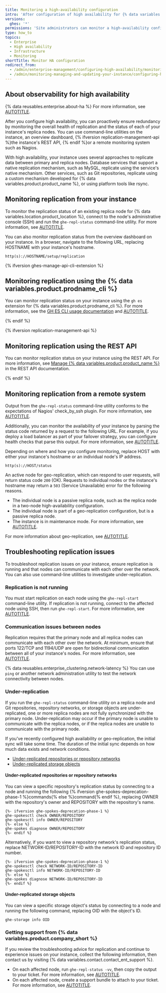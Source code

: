 ```yaml
---
title: Monitoring a high-availability configuration
intro: 'After configuration of high availability for {% data variables.location.product_location %}, you can monitor the status of data replication among to your instance''s replica nodes.'
versions:
  ghes: '*'
permissions: 'Site administrators can monitor a high-availability configuration for a {% data variables.product.product_name %} instance.'
type: how_to
topics:
  - Enterprise
  - High availability
  - Infrastructure
  - Monitoring
shortTitle: Monitor HA configuration
redirect_from:
  - /admin/enterprise-management/configuring-high-availability/monitoring-a-high-availability-configuration
  - /admin/monitoring-managing-and-updating-your-instance/configuring-high-availability/monitoring-a-high-availability-configuration
---
```


## About observability for high availability

{% data reusables.enterprise.about-ha %} For more information, see [AUTOTITLE](/admin/enterprise-management/configuring-high-availability/about-high-availability-configuration).

After you configure high availability, you can proactively ensure redundancy by monitoring the overall health of replication and the status of each of your instance's replica nodes. You can use command-line utilities on the instance, an overview dashboard, {% ifversion replication-management-api %}the instance's REST API, {% endif %}or a remote monitoring system such as Nagios.

With high availability, your instance uses several approaches to replicate data between primary and replica nodes. Database services that support a native replication mechanism, such as MySQL, replicate using the service's native mechanism. Other services, such as Git repositories, replicate using a custom mechanism developed for {% data variables.product.product_name %}, or using platform tools like rsync.

## Monitoring replication from your instance

To monitor the replication status of an existing replica node for {% data variables.location.product_location %}, connect to the node's administrative console (SSH) and run the `ghe-repl-status` command-line utility. For more information, see [AUTOTITLE](/admin/configuration/configuring-your-enterprise/command-line-utilities#ghe-repl-status).

You can also monitor replication status from the overview dashboard on your instance. In a browser, navigate to the following URL, replacing HOSTNAME with your instance's hostname.

`http(s)://HOSTNAME/setup/replication`

{% ifversion ghes-manage-api-cli-extension %}

## Monitoring replication using the {% data variables.product.prodname_cli %}

You can monitor replication status on your instance using the `gh es` extension for {% data variables.product.prodname_cli %}. For more information, see the [GH ES CLI usage documentation](https://github.com/github/gh-es/blob/main/USAGE.md#gh-es-replication-status) and [AUTOTITLE](/admin/administering-your-instance/administering-your-instance-from-the-command-line/administering-your-instance-using-the-github-cli).
  
{% endif %}

{% ifversion replication-management-api %}

## Monitoring replication using the REST API

You can monitor replication status on your instance using the REST API. For more information, see [Manage {% data variables.product.product_name %}](/rest/enterprise-admin/manage-ghes#list-the-status-of-services-running-on-all-replica-nodes) in the REST API documentation.

{% endif %}

## Monitoring replication from a remote system

Output from the `ghe-repl-status` command-line utility conforms to the expectations of Nagios' check_by_ssh plugin. For more information, see [AUTOTITLE](/admin/configuration/configuring-your-enterprise/command-line-utilities#ghe-repl-status).

Additionally, you can monitor the availability of your instance by parsing the status code returned by a request to the following URL. For example, if you deploy a load balancer as part of your failover strategy, you can configure health checks that parse this output. For more information, see [AUTOTITLE](/admin/configuration/configuring-network-settings/using-github-enterprise-server-with-a-load-balancer#configuring-health-checks).

Depending on where and how you configure monitoring, replace HOST with either your instance's hostname or an individual node's IP address.

`http(s)://HOST/status`

An active node for geo-replication, which can respond to user requests, will return status code `200` (OK). Requests to individual nodes or the instance's hostname may return a `503` (Service Unavailable) error for the following reasons.

* The individual node is a passive replica node, such as the replica node in a two-node high-availability configuration.
* The individual node is part of a geo-replication configuration, but is a passive replica node.
* The instance is in maintenance mode. For more information, see [AUTOTITLE](/admin/configuration/configuring-your-enterprise/enabling-and-scheduling-maintenance-mode).

For more information about geo-replication, see [AUTOTITLE](/admin/enterprise-management/configuring-high-availability/about-geo-replication).

## Troubleshooting replication issues

To troubleshoot replication issues on your instance, ensure replication is running and that nodes can communicate with each other over the network. You can also use command-line utilities to investigate under-replication.

### Replication is not running

You must start replication on each node using the `ghe-repl-start` command-line utility. If replication is not running, connect to the affected node using SSH, then run `ghe-repl-start`. For more information, see [AUTOTITLE](/admin/configuration/configuring-your-enterprise/command-line-utilities#ghe-repl-start).

### Communication issues between nodes

Replication requires that the primary node and all replica nodes can communicate with each other over the network. At minimum, ensure that ports 122/TCP and 1194/UDP are open for bidirectional communication between all of your instance's nodes. For more information, see [AUTOTITLE](/admin/configuration/configuring-network-settings/network-ports#administrative-ports).

{% data reusables.enterprise_clustering.network-latency %} You can use `ping` or another network administration utility to test the network connectivity between nodes.

### Under-replication

If you run the `ghe-repl-status` command-line utility on a replica node and Git repositories, repository networks, or storage objects are under-replicated, one or more replica nodes are not fully synchronized with the primary node. Under-replication may occur if the primary node is unable to communicate with the replica nodes, or if the replica nodes are unable to communicate with the primary node.

If you've recently configured high availability or geo-replication, the initial sync will take some time. The duration of the initial sync depends on how much data exists and network conditions.

* [Under-replicated repositories or repository networks](#under-replicated-repositories-or-repository-networks)
* [Under-replicated storage objects](#under-replicated-storage-objects)

#### Under-replicated repositories or repository networks

You can view a specific repository's replication status by connecting to a node and running the following {% ifversion ghe-spokes-deprecation-phase-1 %}commands{% else %}command{% endif %}, replacing OWNER with the repository's owner and REPOSITORY with the repository's name.

```text
{%- ifversion ghe-spokes-deprecation-phase-1 %}
ghe-spokesctl check OWNER/REPOSITORY
ghe-spokesctl info OWNER/REPOSITORY
{%- else %}
ghe-spokes diagnose OWNER/REPOSITORY
{%- endif %}
```

Alternatively, if you want to view a repository network's replication status, replace NETWORK-ID/REPOSITORY-ID with the network ID and repository ID number.

```text
{%- ifversion ghe-spokes-deprecation-phase-1 %}
ghe-spokesctl check NETWORK-ID/REPOSITORY-ID
ghe-spokesctl info NETWORK-ID/REPOSITORY-ID
{%- else %}
ghe-spokes diagnose NETWORK-ID/REPOSITORY-ID
{%- endif %}
```

#### Under-replicated storage objects

You can view a specific storage object's status by connecting to a node and running the following command, replacing OID with the object's ID.

```shell
ghe-storage info OID
```

### Getting support from {% data variables.product.company_short %}

If you review the troubleshooting advice for replication and continue to experience issues on your instance, collect the following information, then contact us by visiting {% data variables.contact.contact_ent_support %}.

* On each affected node, run `ghe-repl-status -vv`, then copy the output to your ticket. For more information, see [AUTOTITLE](/admin/configuration/configuring-your-enterprise/command-line-utilities#ghe-repl-status).
* On each affected node, create a support bundle to attach to your ticket. For more information, see [AUTOTITLE](/support/contacting-github-support/providing-data-to-github-support#creating-and-sharing-support-bundles).
